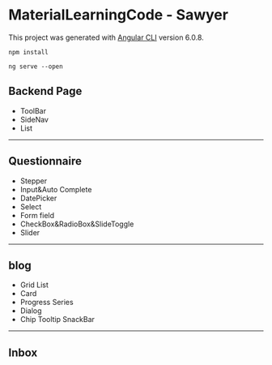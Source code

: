 # MaterialLearningCode -  Sawyer

This project was generated with [Angular CLI](https://github.com/angular/angular-cli) version 6.0.8.
```
npm install
```
```
ng serve --open
```
## Backend Page
- ToolBar
- SideNav
- List
---
## Questionnaire
- Stepper
- Input&Auto Complete
- DatePicker
- Select
- Form field
- CheckBox&RadioBox&SlideToggle
- Slider
---
## blog
- Grid List
- Card
- Progress Series
- Dialog
- Chip Tooltip SnackBar
---
## Inbox
